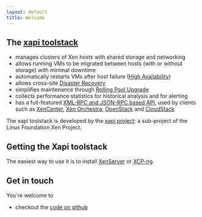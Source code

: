 ```yaml
---
layout: default
title: Welcome
---
```


## The [xapi toolstack](http://www.xenproject.org/developers/teams/xapi.html)

- manages clusters of Xen hosts with shared storage and networking
- allows running VMs to be migrated between hosts (with or without storage)
  with minimal downtime
- automatically restarts VMs after host failure
  ([High Availability](features/HA/HA.html))
- allows cross-site [Disaster Recovery](features/DR/DR.html)
- simplifies maintenance through [Rolling Pool Upgrade](features/RPU/RPU.html)
- collects performance statistics for historical analysis and for alerting
- has a full-featured
  [XML-RPC and JSON-RPC based API](xen-api/index.html),
  used by clients such as
  [XenCenter](https://github.com/xenserver/xenadmin),
  [Xen Orchestra](https://xen-orchestra.com),
  [OpenStack](http://www.openstack.org)
  and [CloudStack](http://cloudstack.apache.org)

The xapi toolstack is developed by the
[xapi project](http://www.xenproject.org/developers/teams/xapi.html):
a sub-project of the Linux Foundation Xen Project.

## Getting the Xapi toolstack

The easiest way to use it is to install
[XenServer](https://www.xenserver.com/downloads)
or [XCP-ng](https://xcp-ng.org/#easy-to-install).

## Get in touch

You're welcome to

- checkout the [code on github](https://github.com/xapi-project/)
